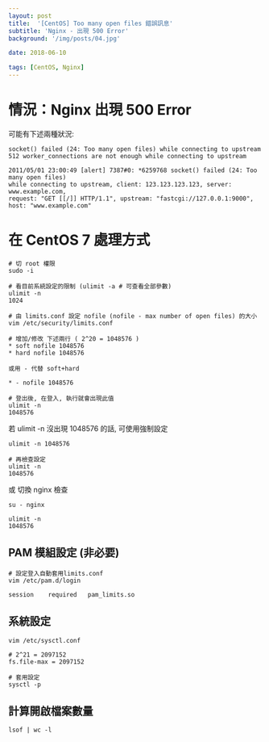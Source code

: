 ```yaml
---
layout: post
title:  '[CentOS] Too many open files 錯誤訊息'
subtitle: 'Nginx - 出現 500 Error'
background: '/img/posts/04.jpg'

date: 2018-06-10

tags: [CentOS, Nginx]
---
```


# 情況：Nginx 出現 500 Error  

可能有下述兩種狀況:  

```
socket() failed (24: Too many open files) while connecting to upstream
512 worker_connections are not enough while connecting to upstream
```
```
2011/05/01 23:00:49 [alert] 7387#0: *6259768 socket() failed (24: Too many open files)
while connecting to upstream, client: 123.123.123.123, server: www.example.com,
request: "GET [[/]] HTTP/1.1", upstream: "fastcgi://127.0.0.1:9000", host: "www.example.com"
```

# 在 CentOS 7 處理方式

```
# 切 root 權限
sudo -i

# 看目前系統設定的限制 (ulimit -a # 可查看全部參數)
ulimit -n 
1024

# 由 limits.conf 設定 nofile (nofile - max number of open files) 的大小
vim /etc/security/limits.conf 

# 增加/修改 下述兩行 ( 2^20 = 1048576 )
* soft nofile 1048576
* hard nofile 1048576

或用 - 代替 soft+hard

* - nofile 1048576

# 登出後, 在登入, 執行就會出現此值
ulimit -n 
1048576
```

若 ulimit -n 沒出現 1048576 的話, 可使用強制設定
```
ulimit -n 1048576

# 再檢查設定
ulimit -n
1048576
```

或 切換 nginx 檢查

```
su - nginx

ulimit -n
1048576
```

## PAM 模組設定 (非必要)
```
# 設定登入自動套用limits.conf
vim /etc/pam.d/login

session    required   pam_limits.so
```


## 系統設定  

```
vim /etc/sysctl.conf

# 2^21 = 2097152
fs.file-max = 2097152

# 套用設定
sysctl -p
```

## 計算開啟檔案數量
```
lsof | wc -l 
```  


